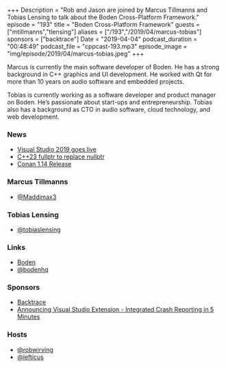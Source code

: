 +++
Description = "Rob and Jason are joined by Marcus Tillmanns and Tobias Lensing to talk about the Boden Cross-Platform Framework."
episode = "193"
title = "Boden Cross-Platform Framework"
guests = ["mtillmanns","tlensing"]
aliases = ["/193","/2019/04/marcus-tobias"]
sponsors = ["backtrace"]
Date = "2019-04-04"
podcast_duration = "00:48:49"
podcast_file = "cppcast-193.mp3"
episode_image = "img/episode/2019/04/marcus-tobias.jpeg"
+++

Marcus is currently the main software developer of Boden. He has a strong background in C++ graphics and UI development. He worked with Qt for more than 10 years on audio software and embedded projects.

Tobias is currently working as a software developer and product manager on Boden. He’s passionate about start-ups and entrepreneurship. Tobias also has a background as CTO in audio software, cloud technology, and web development.

### News ###

 - [Visual Studio 2019 goes live](https://arstechnica.com/gadgets/2019/04/visual-studio-2019-goes-live-with-c-python-shared-editing/)
 - [C++23 fullptr to replace nullptr](https://www.reddit.com/r/cpp/comments/b7uvif/c23_fullptr_to_replace_nullptr/)
 - [Conan 1.14 Release](https://blog.conan.io/2019/04/01/New-conan-release-1-14.html)

### Marcus Tillmanns ###

 - [@Maddimax3](https://twitter.com/Maddimax3)

### Tobias Lensing ###

 - [@tobiaslensing](https://twitter.com/tobiaslensing)

### Links ###

 - [Boden](https://github.com/AshampooSystems/boden)
 - [@bodenhq](https://twitter.com/bodenhq)

### Sponsors ###

- [Backtrace](https://backtrace.io/?utm_source=CppCast&utm_medium=CppCast)
- [Announcing Visual Studio Extension - Integrated Crash Reporting in 5 Minutes](https://backtrace.io/blog/features/visual-studio/)

### Hosts ###

- [@robwirving](https://twitter.com/robwirving)
- [@lefticus](https://twitter.com/lefticus)

